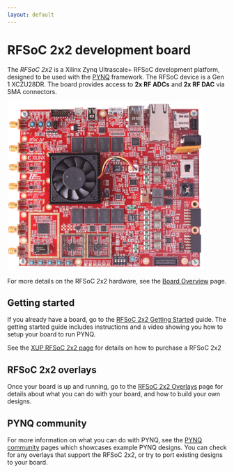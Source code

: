 ```yaml
---
layout: default
---
```


# RFSoC 2x2 development board

The *RFSoC 2x2* is a Xilinx Zynq Ultrascale+ RFSoC development platform, designed to be used with the [PYNQ](http://www.pynq.io/) framework. The RFSoC device is a Gen 1 XCZU28DR. The board provides access to **2x RF ADCs** and **2x RF DAC** via SMA connectors.

<img src="./images/01_rfsoc_2x2_t.png" style="zoom:75%;" />

For more details on the RFSoC 2x2 hardware, see the [Board Overview](overview.md) page.

## Getting started

If you already have a board, go to the [RFSoC 2x2 Getting Started](./getting_started.md) guide. The getting started guide includes instructions and a video showing you how to setup your board to run PYNQ. 

See the [XUP RFSoC 2x2 page]() for details on how to purchase a RFSoC 2x2

## RFSoC 2x2 overlays

Once your board is up and running, go to the [RFSoC 2x2 Overlays](./overlays.md) page for details about what you can do with your board, and how to build your own designs.

## PYNQ community

For more information on what you can do with PYNQ, see the [PYNQ community](http://www.pynq.io/community.html) pages which showcases example PYNQ designs. You can check for any overlays that support the RFSoC 2x2, or try to port existing designs to your board.

